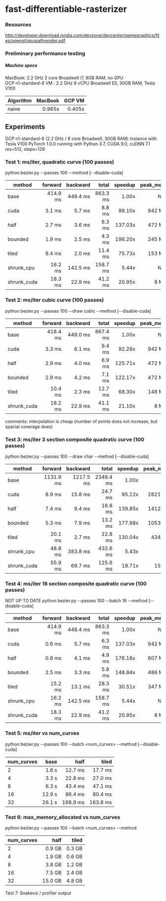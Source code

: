 # fast-differentiable-rasterizer

### Resources
http://developer.download.nvidia.com/devzone/devcenter/gamegraphics/files/opengl/gpupathrender.pdf

### Preliminary performance testing

##### Machine specs
MacBook: 2.2 GHz 2 core Broadwell i7, 8GB RAM, no GPU\
GCP n1-standard-8 VM : 2.2 GHz 8 vCPU Broadwell E5, 30GB RAM, Tesla V100

|Algorithm |MacBook  |GCP VM    |
|----------|--------:|---------:|
|naive     |0.965s   |0.405s    |

## Experiments
GCP n1-standard-8 (2.2 GHz / 8 core Broadwell, 30GB RAM) instance with Tesla V100
PyTorch 1.0.0 running with Python 3.7, CUDA 9.0, cuDNN 7.1
res=512, steps=128


### Test 1: ms/iter, quadratic curve (100 passes)
python bezier.py --passes 100 --method <method> [--disable-cuda]

|method         |forward  |backward |total    |speedup |peak_mem |
|---------------|--------:|--------:|--------:|-------:|--------:|
|base           |414.9 ms |448.4 ms |863.3 ms |1.00x   |N/A      |
|cuda           |3.1 ms   |5.7 ms   |8.8 ms   |98.10x  |942 MB   |
|half           |2.7 ms   |3.6 ms   |6.3 ms   |137.03x |472 MB   |
|bounded        |1.9 ms   |2.5 ms   |4.3 ms   |196.20x |245 MB   |
|tiled          |9.4 ms   |2.0 ms   |11.4 ms  |75.73x  |153 MB   |
|shrunk_cpu     |16.2 ms  |142.5 ms |158.7 ms |5.44x   |N/A      |
|shrunk_cuda    |18.3 ms  |22.9 ms  |41.2 ms  |20.95x  |8 MB     |

### Test 2: ms/iter cubic curve (100 passes)
python bezier.py --passes 100 --draw cubic --method <method> [--disable-cuda]

|method         |forward  |backward |total    |speedup |peak_mem |
|---------------|--------:|--------:|--------:|-------:|--------:|
|base           |418.4 ms |449.0 ms |867.4 ms |1.00x   |N/A      |
|cuda           |3.3 ms   |6.1 ms   |9.4 ms   |92.28x  |942 MB   |
|half           |2.9 ms   |4.0 ms   |6.9 ms   |125.71x |472 MB   |
|bounded        |2.9 ms   |4.2 ms   |7.1 ms   |122.17x |472 MB   |
|tiled          |10.4 ms  |2.3 ms   |12.7 ms  |68.30x  |148 MB   |
|shrunk_cuda    |18.2 ms  |22.9 ms  |41.1 ms  |21.10x  |8 MB     |

comments: interpolation is cheap (number of points does not increase, but spacial coverage does)

### Test 3: ms/iter 3 section composite quadratic curve (100 passes)
python bezier.py --passes 100 --draw char --method <method> [--disable-cuda]

|method         |forward  |backward |total    |speedup |peak_mem |
|---------------|--------:|--------:|--------:|-------:|--------:|
|base           |1131.9 ms|1217.5 ms|2349.4 ms|1.00x   |N/A      |
|cuda           |8.9 ms   |15.8 ms  |24.7 ms  |95.12x  |2821 MB  |
|half           |7.4 ms   |9.4 ms   |16.8 ms  |139.85x |1412 MB  |
|bounded        |5.3 ms   |7.9 ms   |13.2 ms  |177.98x |1053 MB  |
|tiled          |20.1 ms  |2.7 ms   |22.8 ms  |130.04x |434 MB   |
|shrunk_cpu     |48.8 ms  |383.8 ms |432.6 ms |5.43x   |N/A      |
|shrunk_cuda    |55.9 ms  |69.7 ms  |125.6 ms |18.71x  |15 MB    |

### Test 4: ms/iter 16 section composite quadratic curve (100 passes)
NOT UP TO DATE
python bezier.py --passes 100 --batch 16 --method <method> [--disable-cuda]

|method         |forward  |backward |total    |speedup |peak_mem |
|---------------|--------:|--------:|--------:|-------:|--------:|
|base           |414.9 ms |448.4 ms |863.3 ms |1.00x   |N/A      |
|cuda           |0.6 ms   |5.7 ms   |6.3 ms   |137.03x |942 MB   |
|half           |0.8 ms   |4.1 ms   |4.9 ms   |176.18x |607 MB   |
|bounded        |2.5 ms   |3.3 ms   |5.8 ms   |148.84x |486 MB   |
|tiled          |15.2 ms  |13.1 ms  |28.3 ms  |30.51x  |347 MB   |
|shrunk_cpu     |16.2 ms  |142.5 ms |158.7 ms |5.44x   |N/A      |
|shrunk_cuda    |18.3 ms  |22.9 ms  |41.2 ms  |20.95x  |8 MB     |

### Test 5: ms/iter vs num_curves
python bezier.py --passes 100 --batch <num_curves> --method <method> [--disable-cuda]

|num_curves     |base     |half     |tiled    |
|---------------|--------:|--------:|--------:|
|2              |1.6 s    |12.7 ms  |17.7 ms  |
|4              |3.3 s    |22.8 ms  |27.0 ms  |
|8              |6.3 s    |43.4 ms  |47.1 ms  |
|16             |12.9 s   |86.4 ms  |80.4 ms  |
|32             |26.1 s   |168.9 ms |163.8 ms |

### Test 6: max_memory_allocated vs num_curves
python bezier.py --passes 100 --batch <num_curves> --method <method>
  
|num_curves     |half     |tiled    |
|---------------|--------:|--------:|
|2              |0.9 GB   |0.3 GB   |
|4              |1.9 GB   |0.6 GB   |
|8              |3.8 GB   |1.2 GB   |
|16             |7.5 GB   |2.4 GB   |
|32             |15.0 GB  |4.8 GB   |


Test 7: Snakeviz / profiler output
